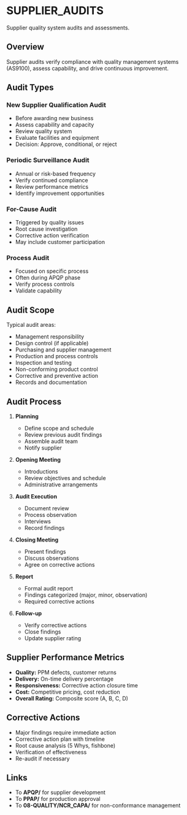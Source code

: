 # SUPPLIER_AUDITS

Supplier quality system audits and assessments.

## Overview

Supplier audits verify compliance with quality management systems (AS9100), assess capability, and drive continuous improvement.

## Audit Types

### New Supplier Qualification Audit
- Before awarding new business
- Assess capability and capacity
- Review quality system
- Evaluate facilities and equipment
- Decision: Approve, conditional, or reject

### Periodic Surveillance Audit
- Annual or risk-based frequency
- Verify continued compliance
- Review performance metrics
- Identify improvement opportunities

### For-Cause Audit
- Triggered by quality issues
- Root cause investigation
- Corrective action verification
- May include customer participation

### Process Audit
- Focused on specific process
- Often during APQP phase
- Verify process controls
- Validate capability

## Audit Scope

Typical audit areas:
- Management responsibility
- Design control (if applicable)
- Purchasing and supplier management
- Production and process controls
- Inspection and testing
- Non-conforming product control
- Corrective and preventive action
- Records and documentation

## Audit Process

1. **Planning**
   - Define scope and schedule
   - Review previous audit findings
   - Assemble audit team
   - Notify supplier

2. **Opening Meeting**
   - Introductions
   - Review objectives and schedule
   - Administrative arrangements

3. **Audit Execution**
   - Document review
   - Process observation
   - Interviews
   - Record findings

4. **Closing Meeting**
   - Present findings
   - Discuss observations
   - Agree on corrective actions

5. **Report**
   - Formal audit report
   - Findings categorized (major, minor, observation)
   - Required corrective actions

6. **Follow-up**
   - Verify corrective actions
   - Close findings
   - Update supplier rating

## Supplier Performance Metrics

- **Quality:** PPM defects, customer returns
- **Delivery:** On-time delivery percentage
- **Responsiveness:** Corrective action closure time
- **Cost:** Competitive pricing, cost reduction
- **Overall Rating:** Composite score (A, B, C, D)

## Corrective Actions

- Major findings require immediate action
- Corrective action plan with timeline
- Root cause analysis (5 Whys, fishbone)
- Verification of effectiveness
- Re-audit if necessary

## Links

- To **APQP/** for supplier development
- To **PPAP/** for production approval
- To **08-QUALITY/NCR_CAPA/** for non-conformance management
